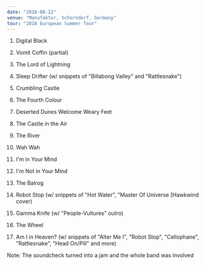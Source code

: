 ```yaml
---
date: "2018-08-22"
venue: "Manufaktur, Schorndorf, Germany"
tour: "2018 European Summer Tour"
---
```



 1. Digital Black

 2. Vomit Coffin
    (partial)

 3. The Lord of Lightning

 4. Sleep Drifter
    (w/ snippets of "Billabong Valley" and "Rattlesnake")

 5. Crumbling Castle

 6. The Fourth Colour

 7. Deserted Dunes Welcome Weary Feet

 8. The Castle in the Air

 9. The River

10. Wah Wah

11. I'm in Your Mind

12. I'm Not in Your Mind

13. The Balrog

14. Robot Stop
    (w/ snippets of "Hot Water", "Master Of Universe [Hawkwind cover)

15. Gamma Knife
    (w/ "People-Vultures" outro)

16. The Wheel

17. Am I in Heaven?
    (w/ snippets of "Alter Me I", "Robot Stop", "Cellophane",
    "Rattlesnake", "Head On/Pill" and more)


Note: The soundcheck turned into a jam and the whole band was involved
